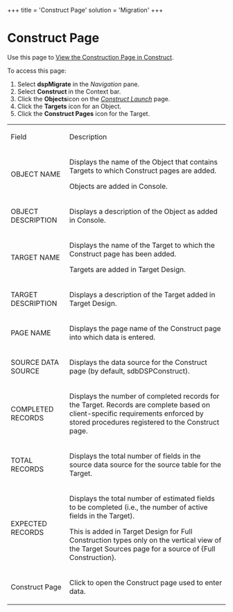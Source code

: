 +++
title = 'Construct Page'
solution = 'Migration'
+++

# Construct Page

<div class="use">

Use this page to [View the Construction Page in
Construct](../Use_Cases/View_the_Construction_page_in_Construct.htm).

</div>

To access this page:

1.  Select **dspMigrate** in the *Navigation* pane.
2.  Select <span style="font-weight: bold;">Construct </span>in the
    Context bar.
3.  Click the <span style="font-weight: bold;">Objects</span>icon on the
    *[Construct Launch](Construct_Launch.htm)* page.
4.  Click the <span style="font-weight: bold;">Targets</span> icon for
    an Object.
5.  Click the <span style="font-weight: bold;">Construct Pages</span>
    icon for the Target.

<table>
<tbody>
<tr class="odd">
<td><p>Field</p></td>
<td><p>Description</p></td>
</tr>
<tr class="even">
<td><p>OBJECT NAME</p></td>
<td><p>Displays the name of the Object that contains Targets to which Construct pages are added.</p>
<p>Objects are added in Console.</p></td>
</tr>
<tr class="odd">
<td><p>OBJECT DESCRIPTION</p></td>
<td><p>Displays a description of the Object as added in Console.</p></td>
</tr>
<tr class="even">
<td><p>TARGET NAME</p></td>
<td><p>Displays the name of the Target to which the Construct page has been added.</p>
<p>Targets are added in Target Design.</p></td>
</tr>
<tr class="odd">
<td><p>TARGET DESCRIPTION</p></td>
<td><p>Displays a description of the Target added in Target Design.</p></td>
</tr>
<tr class="even">
<td><p>PAGE NAME</p></td>
<td><p>Displays the page name of the Construct page into which data is entered.</p></td>
</tr>
<tr class="odd">
<td><p>SOURCE DATA SOURCE</p></td>
<td><p>Displays the data source for the Construct page (by default, sdbDSPConstruct).</p></td>
</tr>
<tr class="even">
<td><p>COMPLETED RECORDS</p></td>
<td><p>Displays the number of completed records for the Target. Records are complete based on client-specific requirements enforced by stored procedures registered to the Construct page.</p></td>
</tr>
<tr class="odd">
<td><p>TOTAL RECORDS</p></td>
<td><p>Displays the total number of fields in the source data source for the source table for the Target.</p></td>
</tr>
<tr class="even">
<td><p>EXPECTED RECORDS</p></td>
<td><p>Displays the total number of estimated fields to be completed (i.e., the number of active fields in the Target).</p>
<p>This is added in Target Design for Full Construction types only on the vertical view of the Target Sources page for a source of {Full Construction}.<span style="font-family: Arial, sans-serif;"> </span></p></td>
</tr>
<tr class="odd">
<td><p>Construct Page</p></td>
<td><p>Click to open the Construct page used to enter data.</p></td>
</tr>
</tbody>
</table>
